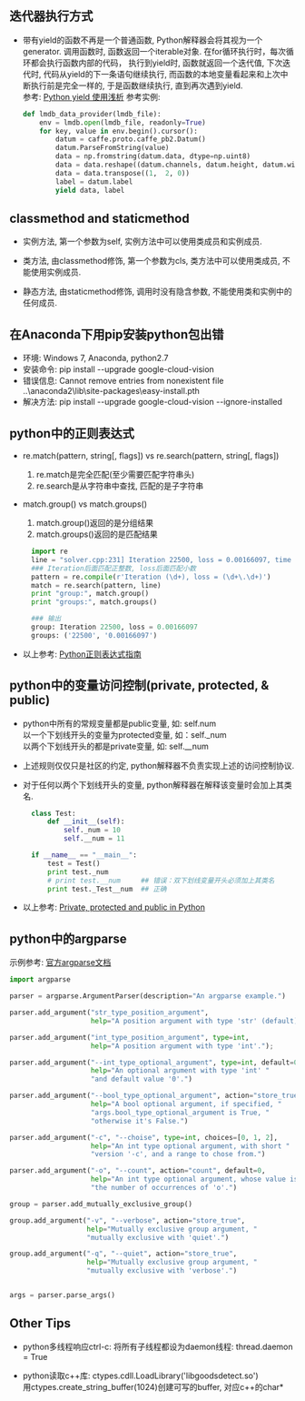 ## 迭代器执行方式

* 带有yield的函数不再是一个普通函数, Python解释器会将其视为一个generator. 调用函数时,
  函数返回一个iterable对象. 在for循环执行时，每次循环都会执行函数内部的代码，
  执行到yield时, 函数就返回一个迭代值, 下次迭代时, 代码从yield的下一条语句继续执行,
  而函数的本地变量看起来和上次中断执行前是完全一样的, 于是函数继续执行, 直到再次遇到yield.
  <br>参考: [Python yield 使用浅析](https://www.ibm.com/developerworks/cn/opensource/os-cn-python-yield/)
  参考实例:

    ```python
    def lmdb_data_provider(lmdb_file):
        env = lmdb.open(lmdb_file, readonly=True)
        for key, value in env.begin().cursor():
            datum = caffe.proto.caffe_pb2.Datum()
            datum.ParseFromString(value)
            data = np.fromstring(datum.data, dtype=np.uint8)
            data = data.reshape((datum.channels, datum.height, datum.width))
            data = data.transpose((1,  2, 0))
            label = datum.label
            yield data, label
    ```

## classmethod and staticmethod

* 实例方法, 第一个参数为self, 实例方法中可以使用类成员和实例成员.

* 类方法, 由classmethod修饰, 第一个参数为cls, 类方法中可以使用类成员, 不能使用实例成员.

* 静态方法, 由staticmethod修饰, 调用时没有隐含参数, 不能使用类和实例中的任何成员.


## 在Anaconda下用pip安装python包出错

* 环境: Windows 7, Anaconda, python2.7
* 安装命令: pip install --upgrade google-cloud-vision
* 错误信息: Cannot remove entries from nonexistent file ..\anaconda2\lib\site-packages\easy-install.pth
* 解决方法: pip install --upgrade google-cloud-vision --ignore-installed


## python中的正则表达式

* re.match(pattern, string[, flags]) vs re.search(pattern, string[, flags])
  1. re.match是完全匹配(至少需要匹配字符串头)
  2. re.search是从字符串中查找, 匹配的是子字符串

* match.group() vs match.groups()
  1. match.group()返回的是分组结果
  2. match.groups()返回的是匹配结果

  ```python
    import re
    line = "solver.cpp:231] Iteration 22500, loss = 0.00166097, time = 1.541s"
    ### Iteration后面匹配正整数, loss后面匹配小数
    pattern = re.compile(r'Iteration (\d+), loss = (\d+\.\d+)')
    match = re.search(pattern, line)
    print "group:", match.group()
    print "groups:", match.groups()

    ### 输出
    group: Iteration 22500, loss = 0.00166097
    groups: ('22500', '0.00166097')
    ```

* 以上参考: [Python正则表达式指南](https://www.cnblogs.com/huxi/archive/2010/07/04/1771073.html)


## python中的变量访问控制(private, protected, & public)

* python中所有的常规变量都是public变量, 如: self.num
  <br>以一个下划线开头的变量为protected变量, 如：self.\_num
  <br>以两个下划线开头的都是private变量, 如: self.\_\_num

* 上述规则仅仅只是社区的约定, python解释器不负责实现上述的访问控制协议.

* 对于任何以两个下划线开头的变量, python解释器在解释该变量时会加上其类名.

  ```python
    class Test:
        def __init__(self):
            self._num = 10
            self.__num = 11

    if __name__ == "__main__":
        test = Test()
        print test._num
        # print test.__num     ## 错误：双下划线变量开头必须加上其类名
        print test._Test__num  ## 正确
  ```

* 以上参考: [Private, protected and public in Python ](http://radek.io/2011/07/21/private-protected-and-public-in-python/)


## python中的argparse

示例参考: [官方argparse文档](https://docs.python.org/3/library/argparse.html)

```python
import argparse

parser = argparse.ArgumentParser(description="An argparse example.")

parser.add_argument("str_type_position_argument",
                    help="A position argument with type 'str' (default).")

parser.add_argument("int_type_position_argument", type=int,
                    help="A position argument with type 'int'.");

parser.add_argument("--int_type_optional_argument", type=int, default=0,
                    help="An optional argument with type 'int' "
                    "and default value '0'.")

parser.add_argument("--bool_type_optional_argument", action="store_true",
                    help="A bool optional argument, if specified, "
                    "args.bool_type_optional_argument is True, "
                    "otherwise it's False.")

parser.add_argument("-c", "--choise", type=int, choices=[0, 1, 2],
                    help="An int type optional argument, with short "
                    "version '-c', and a range to chose from.")

parser.add_argument("-o", "--count", action="count", default=0,
                    help="An int type optional argument, whose value is "
                    "the number of occurrences of 'o'.")

group = parser.add_mutually_exclusive_group()

group.add_argument("-v", "--verbose", action="store_true",
                   help="Mutually exclusive group argument, "
                   "mutually exclusive with 'quiet'.")

group.add_argument("-q", "--quiet", action="store_true",
                   help="Mutually exclusive group argument, "
                   "mutually exclusive with 'verbose'.")


args = parser.parse_args()
```

## Other Tips

* python多线程响应ctrl-c: 将所有子线程都设为daemon线程: thread.daemon = True

* python读取c++库: ctypes.cdll.LoadLibrary('libgoodsdetect.so')
  <br>用ctypes.create_string_buffer(1024)创建可写的buffer, 对应c++的char*
